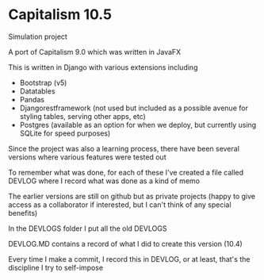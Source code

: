 # Capitalism 10.5
Simulation project

A port of Capitalism 9.0 which was written in JavaFX

This is written in Django with various extensions including

* Bootstrap (v5)
* Datatables
* Pandas
* Djangorestframework (not used but included as a possible avenue for styling tables, serving other apps, etc)
* Postgres (available as an option for when we deploy, but currently using SQLite for speed purposes)

Since the project was also a learning process, there have been several versions where various features were tested out

To remember what was done, for each of these I've created a file called DEVLOG where I record what was done as a kind of memo

The earlier versions are still on github but as private projects (happy to give access as a collaborator if interested, but I can't think of any special benefits)

In the DEVLOGS folder I put all the old DEVLOGS

DEVLOG.MD contains a record of what I did to create this version (10.4)

Every time I make a commit, I record this in DEVLOG, or at least, that's the discipline I try to self-impose


